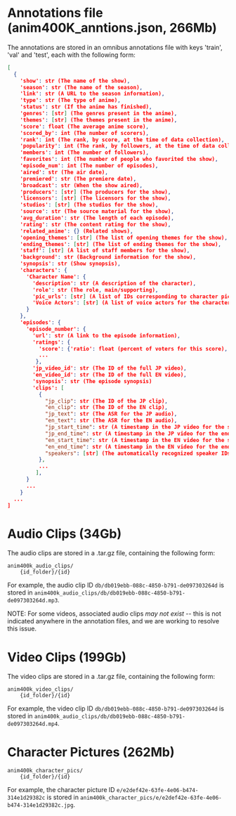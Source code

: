 
# Annotations file (anim400K_anntions.json, 266Mb)

The annotations are stored in an omnibus annotations file with keys 'train', 'val' and 'test', each with the following form:
```json
[
  {
    'show': str (The name of the show),
    'season': str (The name of the season),
    'link': str (A URL to the season information),
    'type': str (The type of anime),
    'status': str (If the anime has finished),
    'genres': [str] (The genres present in the anime),
    'themes': [str] (The themes present in the anime),
    'score': float (The average anime score),
    'scored_by': int (The number of scorers),
    'rank': int (The rank, by score, at the time of data collection),
    'popularity': int (The rank, by followers, at the time of data collection),
    'members': int (The number of followers),
    'favorites': int (The number of people who favorited the show),
    'episode_num': int (The number of episodes),
    'aired': str (The air date),
    'premiered': str (The premiere date),
    'broadcast': str (When the show aired),
    'producers': [str] (The producers for the show),
    'licensors': [str] (The licensors for the show),
    'studios': [str] (The studios for the show),
    'source': str (The source material for the show),
    'avg_duration': str (The length of each episode),
    'rating': str (The content rating for the show),
    'related_anime': {} (Related shows),
    'opening_themes': [str] (The list of opening themes for the show),
    'ending_themes': [str] (The list of ending themes for the show),
    'staff': [str] (A list of staff members for the show),
    'background': str (Background information for the show),
    'synopsis': str (Show synopsis),
    'characters': {
      'Character Name': {
        'description': str (A description of the character),
        'role': str (The role, main/supporting),
        'pic_urls': [str] (A list of IDs corresponding to character pictures),
        'Voice Actors': [str] (A list of voice actors for the character,
      }
    },
    'episodes': {
      'episode_number': {
        'url': str (A link to the episode information),
        'ratings': {
          'score': {'ratio': float (percent of voters for this score), 'number_of_voters': float (Number of people voting for this score)},
          ...
         },
        'jp_video_id': str (The ID of the full JP video),
        'en_video_id': str (The ID of the full EN video),
        'synopsis': str (The episode synopsis)
        'clips': [
          {
            "jp_clip": str (The ID of the JP clip),
            "en_clip": str (The ID of the EN clip),
            "jp_text": str (The ASR for the JP audio),
            "en_text": str (The ASR for the EN audio),
            "jp_start_time": str (A timestamp in the JP video for the start of the clip),
            "jp_end_time": str (A timestamp in the JP video for the end of the clip),
            "en_start_time": str (A timestamp in the EN video for the start of the clip),
            "en_end_time": str (A timestamp in the EN video for the end of the clip),
            "speakers": [str] (The automatically recognized speaker IDs present in the clip at an episode level),
          },
          ...
         ],
      }
      ...
    }
  ...
]
```

# Audio Clips (34Gb)

The audio clips are stored in a .tar.gz file, containing the following form:
```
anim400k_audio_clips/
    {id_folder}/{id}
```
For example, the audio clip ID `db/db019ebb-088c-4850-b791-de097303264d` is stored in `anim400k_audio_clips/db/db019ebb-088c-4850-b791-de097303264d.mp3`.

NOTE: For some videos, associated audio clips *may not exist* -- this is not indicated anywhere in the annotation files, and we are working to resolve this issue.

# Video Clips (199Gb)

The video clips are stored in a .tar.gz file, containing the following form:
```
anim400k_video_clips/
    {id_folder}/{id}
```
For example, the video clip ID `db/db019ebb-088c-4850-b791-de097303264d` is stored in `anim400k_audio_clips/db/db019ebb-088c-4850-b791-de097303264d.mp4`.

# Character Pictures (262Mb)

```
anim400k_character_pics/
    {id_folder}/{id}
```
For example, the character picture ID `e/e2def42e-63fe-4e06-b474-314e1d29382c` is stored in `anim400k_character_pics/e/e2def42e-63fe-4e06-b474-314e1d29382c.jpg`.
